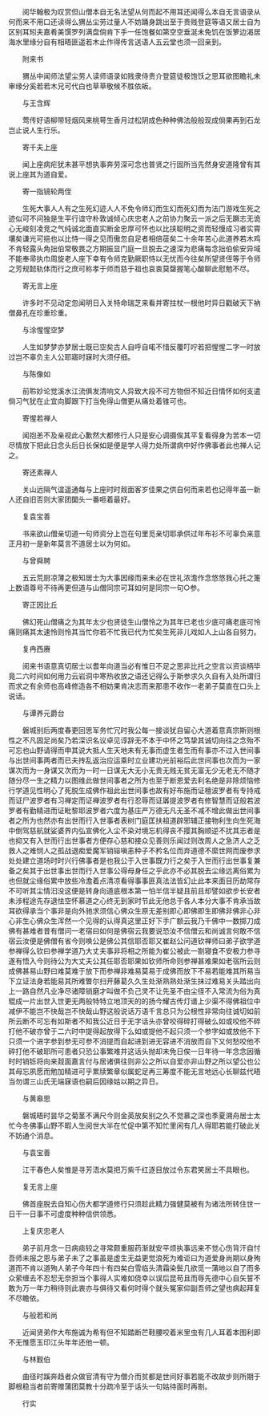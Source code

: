 <!-- { "loadSidebar": true } -->
　　阅华翰极为叹赏但山僧本自无名法望从何而起不用耳还闻得么本自无言语录从何而来不用口还读得么猬丛尘劳过量人不妨踊身跳出至于贵贱登筵等语又居士自为区别耳矧夫嘉肴美馔罗列满盘倘肯下手一任饱餐如第空空垂涎未免饥在饭箩边渴居海水里缘分自有相晤匪遥若木止作得传言送语人五云堂也须一回亲到。

　　附来书

　　猬丛中闻师法望尘劳人读师语录如贱隶侍贵介登筵徒极饱饫之思耳欲图瞻礼未审缘分奚若若木兄可代白也草草敬候不胜依皈。

　　与王含辉

　　莺传好语柳带轻烟风来桃萼生香月过松阴成色种种佛法般般现成倘果再到石龙岂止说人生行乐。

　　寄千夫上座

　　闻上座病疟犹未甚平想执事奔劳深可念也普贤之行固所当先然身安道隆曾有其说上座其为道自爱。

　　寄一指镜轮两侄

　　生死大事人人有之生死幻迹人人不免令师幻而生幻而死幻而为法门游戏生死之迹似可不问独是生平行谊守朴敦诚倾心庆忠老人之前协力聚云一派之后无蹶志无诡心无峻刻凌竞之气纯诚北面直实断金忠厚可怀也以比挟聪明之资而轻慢成习者实霄壤矣谦光可挹也以比恃一得之见而傲忽自足者相倍蓰矣二十余年苦心此道养若木鸡不肯轻露头角拙伯常敬畏之方期振显门庭一旦脱去之速深为悲痛每念拙伯偷安异域不能奉帚执巾周旋老人座下幸有令师克勤厥职恃以无忧而今往矣所望贤侄等于令师之芳规懿轨体而行之庶可称孝于师而慈于祖也哀衷莫罄握笔心酸聊此慰勉不尽。

　　寄无言上座

　　许多时不见动定忽闻明日入关特命瑞芝来看并寄拄杖一根他时异日戳破天下衲僧鼻孔在珍重珍重。

　　与涂惺惺空梦

　　人生如梦梦亦梦居士既已空矣古人自呼自喏不惜反覆叮咛若把惺惺二字一时放过岂不辜负主人公耶寤时寐时大须仔细。

　　与陈像如

　　前聆妙论觉溪水江流俱发清响文人异致大段不可方物但不知近日情怀如何支遣倘习气犹在止宜向脚跟下打当免得山僧更从痛处着锥可也。

　　寄惺若禅人

　　闻抱恙不及亲视此心歉然大都修行人只是安心调摄俟其平复看得身为苦本一切尽情放下把此日念头后日长保如是便是学人得力处所谓病中好作佛事者此也禅人记之。

　　寄还素禅人

　　关山远隔气谊遥通每与上座时时觌面客岁佳果之供自何而来若也记得年虽一新人还自旧否则大家团圞头一番咂着最好。

　　复袁宝善

　　书来欲山僧亲切道一句师资分上岂在句里觅亲切耶承供过年布衫不可辜负来意正月初一是新年莫言不道居士以为何如。

　　与曾舜聘

　　五云荒厨凉薄之极知居士为大事因缘而来未必在世礼浓澹作念悠悠我心托之箑上数语尊号不待再更但道与山僧同宗可耳如何是同宗一句○参。

　　寄正因比丘

　　佛幻死山僧痛之为其年太少也贤徒生山僧怜之为其年已老也少底可痛老底可怜痛则痛其太速怜则怜其当忙你若不忙我已代为忙矣生死非儿戏如人上山各自努力。

　　复冉西赓

　　阅来书语意真切居士以耆年向道当必有惟日不足之思非比托之空言以资谈柄毕竟二六时间如何用力云岩洞中寒热收放之语还记得么于斯参求久久自有入处所谓归而求之有余师也高峰修造各不相妨果肯决志而来那患不收作一老弟子莫直在口头上说话。

　　与谭养元爵台

　　磐城别后两度春更回思军务忙冗时我公每一接谈犹自留心大道着意真宗斯则根性之不凡固足尚矣乃若深识名议卓见谆辞无不本于中怀之笃挚其诚切向往之念殆不可忘也山野请得而申其说大抵人生天地未有无事而虚生者生而有事亦不过入世间事与出世间事两者而已夫抟乱返治应运乘时立业建功光前裕后此世间事也次而为一家谋次而为一身谋又次而为一时一日谋无大无小无贵无贱无贫无富无少无老无不随才随分尽一生之精力以图维此做世间事者之所为也至于断恩爱去利名绝是非除烦恼修行学道见性明心了死脱生成佛作祖此出世间事也故有好布施而证檀波罗者有专持戒而证尸波罗者有习禅定而证禅波罗者有行忍辱而证羼提波罗者有修智慧而证般若波罗者有勤精进而证毗黎耶波罗者六度为基庄严万德无凡无圣不减不增此做出世间事者之所为也然亦有出世而行入世事者表树门庭匡扶祖道辟邪辅正接物利生向生死海中倒驾慈航就娑婆界内弘宣佛化入尘不染对境忘机得丧不撄其胸顺逆不扰其志者是也抑又有入世而行出世事者方便存心慈和接众见善则乐闻过则改周人之急济人之乏救人之难悯人之孤战退痴爱魔军销镕嗔恚种子不矜名位而弃道德不縻世网而废参求处处建立道场时时兴行佛事者是也我公于入世事既力行之矣于入世而行出世事复兼备之矣其于出世事出世而行入世事公得母身任之乎此亦不必其脱去尘缘远离俗累为也但就尘缘俗累中放些冷澹着点清凉看得事事匪真法法皆幻止此本来面目历劫常存不可听其尘情汩没这便是转身向道底根本第一怕半信半疑且前且却譬如欲步长安者未涉程途先存退怯空怀慕道之心终无到家时节此无他总于各人本分大事不肯承当故耳欲得承当个事非是向外驰求须信心佛众生原无差别即心即佛即生即佛非佛非心非心非生心佛众生浑然一个见得的认得真这里正好下手广额云我乃千佛中一数掷刀成佛有甚难者昔有僧问一老宿曰如何是佛宿云我要说恐汝不信僧云和尚诚言何敢不信宿云汝便是佛僧有省今则唤公是佛公其信耶否耶又崔赵公问道钦禅师曰弟子欲学道参禅得么钦曰参禅学道乃大丈夫事非将相之所能为崔公被此一劄寝食不安极力参寻遂有悟入今则待公为大丈夫公其任耶否耶果如钦师所命则参禅甚难果如老宿所云则成佛甚易山野曰难莫难于放下而参禅非难易莫易于成佛而放下不易若能难其所易当下立证法身若能易其所难瞥尔扫开藤葛久久生处渐熟熟处渐生抹过难易关头踏出向上一路自然凡业净尽诸障销磨才叫做不负己灵不让先圣不由尘径不入常流为俗为真辊成一片出世入世更无两般特特立地顶天的的扬今耀古传灯谱上少渠不得佛祖位中减伊不能岂不快哉岂不快哉山野这般说话万语千言总只为公根性非常向往诚切如前所云断不可忘有如斯者不知我公近日于无字话头亦曾咬得碎打得破么如或咬他不碎打他不破亦曾于二六时中提得起放得下么如或提他不起只须一个参字如或放他不下只须一个进字参到参无可参不消提而自起进到进无容进不消放而自下又何愁咬他不碎打他不破耶所可患者只恐公事繁难并这话头抛却未免日俟一日年待一年念念因循时时销铄将向来觌面嘉言付与居诸俱往则非公之所以自爱亦非山野之所以望公也公其母忘夙愿而勉加精进可乎累牍繁章似属蛇足再三筹度不能无言地远心长聊兹代晤当勿谓三山氏无端寐语也嗣后因缘姑以期之异日。

　　与黄皋思

　　磐城晤时昙华之菊茎不满尺今则金英放矣别之久不觉慕之深也季夏溯舟居士太忙今冬佛事山野不暇人生阅世大半在忙促中第不知忙里闲有几人得耶若能打破此关不妨通个消息。

　　与袁宝善

　　江干春色人矣惟是寻芳浯水莫把万紫千红逐目放过令东君笑居士不具眼也。

　　复无言上座

　　佛首座脱去自知心伤大都学道修行只须趁此精力强健莫被有为诸法所转住世一日干一日事不可虚度种种信供领悉。

　　上复庆忠老人

　　弟子前月念一日病痰较之寻常颇重服药渐就安平烦执事远来不觉心伤背汗自忖吾师未报之恩与弟子未了之事虽是虚生无益更觉浪死为难讵曰为道爱身尚期以身殉道而不肯以道殉人弟子今年四十有四矣白雪临头清霜染鬓几欲觅一蒲地以自了而多众萦缠去不忍恝无奈担当个事得人实难如侥幸以误后昆苟且而辱先德中心自矢誓不敢为万一年力稍待则此衷亦与俱待又看何时得个就头冤家仰副吾师之望也病起拜复不尽瞻依。

　　与般若和尚

　　近闻贤弟作大布施诚为希有但不知踏断芒鞋腰咬着米里虫有几人耳着本图利即不无惟愿玉印江头年年还他一顿。

　　与林觐伯

　　曲径时蹊奔趋者众做官清有守为僧介而贫都是世间好事若能不改故步则所期于脚根稳当者前寄赠蒲团莫教十分疏冷至于话头一句姑待面时再劄。

　　行实

